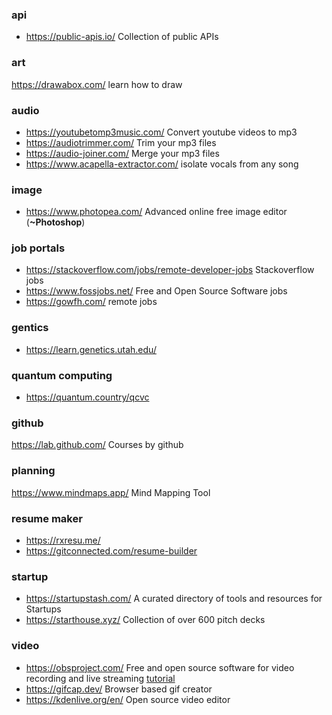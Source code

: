 ### api
* https://public-apis.io/ Collection of public APIs

### art
https://drawabox.com/ learn how to draw

### audio

* https://youtubetomp3music.com/ Convert youtube videos to mp3
* https://audiotrimmer.com/ Trim your mp3 files
* https://audio-joiner.com/ Merge your mp3 files
* https://www.acapella-extractor.com/ isolate vocals from any song

### image
* https://www.photopea.com/ Advanced online free image editor (**~Photoshop**)

### job portals
* https://stackoverflow.com/jobs/remote-developer-jobs Stackoverflow jobs
* https://www.fossjobs.net/ Free and Open Source Software jobs
* https://gowfh.com/ remote jobs

### gentics
* https://learn.genetics.utah.edu/ 

### quantum computing
* https://quantum.country/qcvc

### github
https://lab.github.com/  Courses by github

### planning
https://www.mindmaps.app/ Mind Mapping Tool

### resume maker
* https://rxresu.me/ 
* https://gitconnected.com/resume-builder

### startup
* https://startupstash.com/ A curated directory of tools and resources for Startups
* https://starthouse.xyz/ Collection of over 600 pitch decks

### video
* https://obsproject.com/ Free and open source software for video recording and live streaming [tutorial](https://youtu.be/DTk99mHDX_I)
* https://gifcap.dev/ Browser based gif creator
* https://kdenlive.org/en/ Open source video editor
